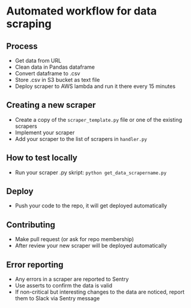 # Automated workflow for data scraping

## Process
- Get data from URL
- Clean data in Pandas dataframe
- Convert dataframe to .csv
- Store .csv in S3 bucket as text file
- Deploy scraper to AWS lambda and run it there every 15 minutes

## Creating a new scraper
- Create a copy of the `scraper_template.py` file or one of the existing scrapers
- Implement your scraper
- Add your scraper to the list of scrapers in `handler.py`

## How to test locally
- Run your scraper .py skript: `python get_data_scrapername.py`

## Deploy
- Push your code to the repo, it will get deployed automatically

## Contributing
- Make pull request (or ask for repo membership)
- After review your new scraper will be deployed automatically

## Error reporting
- Any errors in a scraper are reported to Sentry
- Use asserts to confirm the data is valid
- If non-critical but interesting changes to the data are noticed, report them to Slack via Sentry message
